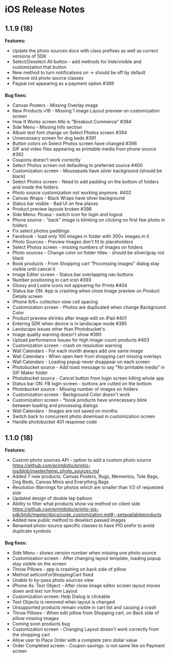 iOS Release Notes
==================================

**1.1.9 (18)**
---
**Features:**
* Update the photo sources docs with class prefixes as well as correct versions of SDK
* Select/Deselect All button - add methods for hide/visible and customization that button
* New method to turn notifications on -> should be off by default
* Remove old photo source classes
* Paypal not appearing as a payment option #399

####

**Bug fixes:** 
* Canvas Posters - Missing Overlay image
* New Products v18 - Missing 1 image  Layout preview on customization screen
* How It Works screen title is "Breakout Commerce" #384
* Side Menu - Missing Info section
* Album text font change on Select Photos screen #394
* Unnecessary screen for dog beds #391
* Button colors on Select Photos screen have changed #396
* GIF and video files appearing as printable media from phone source #392
* Coupons doesn't work correctly
* Select Photos screen not defaulting to preferred source #400
* Customization screen - Mousepads have silver background (should be black)
* Select Photos screen - Need to add padding on the bottom of folders and inside the folders
* Photo source customization not working anymore. #402
* Canvas Wraps - Black Wraps have silver background
* Status bar visible - Bad UI on few places
* Product preview layouts broken #398
* Side Menu: Picasa - switch icon for login and logout
* Phone source - "back" image is blinking on clicking on first few photo in folders
* Fix select photos paddings
* Facebook - load only 100 images in folder with 300+ images in it
* Photo Sources - Preview Images don't fit to placeholders
* Select Photos screen - missing numbers of images on folders
* Photo sources - Change color on folder titles - should be silver/gray not black
* Book products - From Shopping cart "Processing images" dialog stay visible until cancel it
* Image Editor screen - Status bar overlapping nav buttons
* Number positioning in cart icon #393
* Glossy and Lustre icons not appearing for Prints #404
* Status bar ON: App is crashing when close Image preview on Product Details screen
* iPhone 6/6+ collection view cell spacing
* Customization screen - Photos are duplicated when change Background Color
* Product preview shrinks after image edit on iPad #401
* Entering SDK when device is in landscape mode #395
* Landscape issues other than Photobucket's
* Image quality warning doesn't show #390
* Upload performance issues for high image-count products #403
* Customization screen - crash on resolution warning
* Wall Calendars - For each month always add one same image
* Wall Calendars - When open item from shopping cart missing overlays
* Wall Calendars - Loading popup never disappear on each screen
* Photobucket source - Add toast message to say "No printable media" in GIF Maker folder
* Photobucket source - Cancel button from login screen killing whole app
* Status bar ON: FB login screen - buttons are cutted on the bottom
* Photobucket source - Missing number of images on folders
* Customization screen - Background Color doesn't work
* Customization screen - *book products have unnecessary blink between loading and processing dialogs
* Wall Calendars - Images are not saved on months
* Switch back to concurrent photo download in customization screen
* Handle photobucket 401 response code

####

**1.1.0 (18)**
---
**Features:**
* Custom photo sources API - option to add a custom photo source https://github.com/printdotio/printio-ios/blob/master/temp_photo_sources.md
* Added 7 new products: Canvas Posters, Rugs, Mementos, Tote Bags, Dog Beds, Canvas Minis and Everything Bags
* Resolution Warnings for photos which are smaller than 1/3 of requested size
* Updated design of double tap balloon
* Ability to filter what products show via method on client side https://github.com/printdotio/printio-ios-sdk/blob/master/docs/code_customization.md#--setavailableproducts
* Added new public method to deselect passed images
* Renamed photo-source specific classes to have PIO prefix to avoid duplicate symbols

####

**Bug fixes:** 
* Side Menu - shows version number when missing one photo source
* Customization screen - After changing layout template, loading popup stay visible on the screen
* Throw Pillows - app is crashing on back side of pillow 
* Method setIconForShoppingCart fixed
* Unable to by-pass photo sources view
* iPhone 4s: Text Object - After close image editor screen layout moves down and text run from Layout
* Customization screen: Help Dialog is clickable
* Text Objects is removed when layout is changed
* Unsupported products remain visible in cart list and causing a crash
* Throw Pillows - When edit pillow from Shopping cart, on Back side of pillow missing images
* Coming soon products bug
* Customization screen - Changing Layout doesn't work correctly from the shopping cart
* Allow user to Place Order with a complete zero dollar value
* Order Completed screen - Coupon savings: is not same like on Payment screen

####







